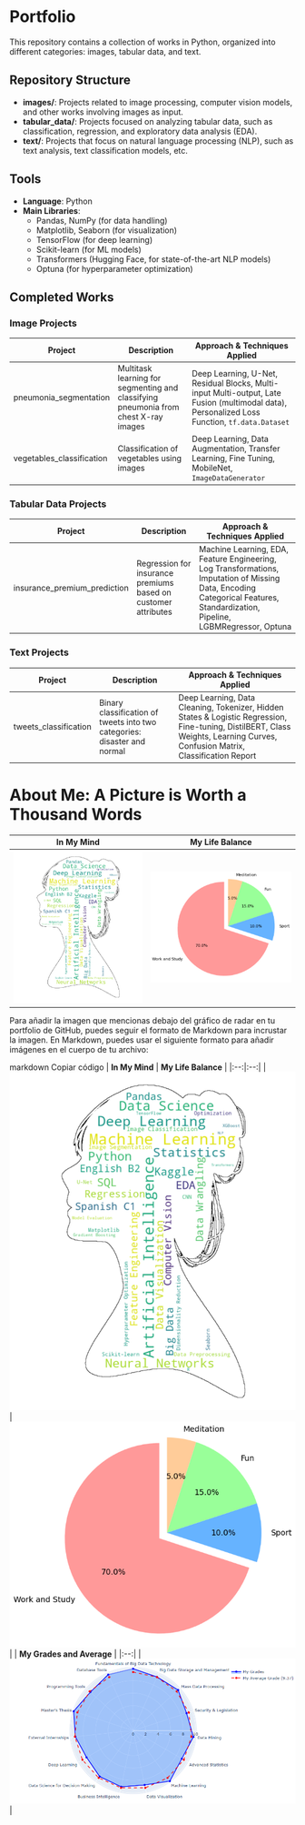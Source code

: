 # Portfolio

This repository contains a collection of works in Python, organized into different categories: images, tabular data, and text.

## Repository Structure

- **images/**: Projects related to image processing, computer vision models, and other works involving images as input.
- **tabular_data/**: Projects focused on analyzing tabular data, such as classification, regression, and exploratory data analysis (EDA).
- **text/**: Projects that focus on natural language processing (NLP), such as text analysis, text classification models, etc.

## Tools
- **Language**: Python
- **Main Libraries**: 
  - Pandas, NumPy (for data handling)
  - Matplotlib, Seaborn (for visualization)
  - TensorFlow (for deep learning)
  - Scikit-learn (for ML models)
  - Transformers (Hugging Face, for state-of-the-art NLP models)
  - Optuna (for hyperparameter optimization)
 
## Completed Works
### Image Projects
| Project               | Description                                               | Approach & Techniques Applied                                                                  |
|-----------------------|-----------------------------------------------------------|------------------------------------------------------------------------------------|
| pneumonia_segmentation | Multitask learning for segmenting and classifying pneumonia from chest X-ray images | Deep Learning, U-Net, Residual Blocks, Multi-input Multi-output, Late Fusion (multimodal data), Personalized Loss Function, `tf.data.Dataset` |
| vegetables_classification | Classification of vegetables using images                | Deep Learning, Data Augmentation, Transfer Learning, Fine Tuning, MobileNet, `ImageDataGenerator` |

### Tabular Data Projects

| Project                     | Description                                               | Approach & Techniques Applied                                                                 |
|-----------------------------|-----------------------------------------------------------|------------------------------------------------------------------------------------|
| insurance_premium_prediction | Regression for insurance premiums based on customer attributes | Machine Learning, EDA, Feature Engineering, Log Transformations, Imputation of Missing Data, Encoding Categorical Features, Standardization, Pipeline, LGBMRegressor, Optuna |

### Text Projects

| Project               | Description                                               | Approach & Techniques Applied                                                                 |
|-----------------------|-----------------------------------------------------------|------------------------------------------------------------------------------------|
| tweets_classification | Binary classification of tweets into two categories: disaster and normal | Deep Learning, Data Cleaning, Tokenizer, Hidden States & Logistic Regression, Fine-tuning, DistilBERT, Class Weights, Learning Curves, Confusion Matrix, Classification Report |

# About Me: A Picture is Worth a Thousand Words

| **In My Mind** | **My Life Balance** |
|:--:|:--:|
| ![My Activities (Pie Chart)](https://raw.githubusercontent.com/ksu1000/portfolio_Kseniia_Kh/c9e47a0568c9d120d358b113e281b151f6c33520/assets/silueta_word_cloud.png) | ![Word Cloud](https://github.com/ksu1000/portfolio_Kseniia_Kh/blob/d1b5f18c8e4c88e838e403472cb6f0b17d2e731a/assets/activities.png) |

Para añadir la imagen que mencionas debajo del gráfico de radar en tu portfolio de GitHub, puedes seguir el formato de Markdown para incrustar la imagen. En Markdown, puedes usar el siguiente formato para añadir imágenes en el cuerpo de tu archivo:

markdown
Copiar código
| **In My Mind** | **My Life Balance** |
|:--:|:--:|
| ![My Activities (Pie Chart)](https://raw.githubusercontent.com/ksu1000/portfolio_Kseniia_Kh/c9e47a0568c9d120d358b113e281b151f6c33520/assets/silueta_word_cloud.png) | ![Word Cloud](https://github.com/ksu1000/portfolio_Kseniia_Kh/blob/d1b5f18c8e4c88e838e403472cb6f0b17d2e731a/assets/activities.png) |
| **My Grades and Average** |
|:--:|
| ![Grades Image](https://github.com/ksu1000/portfolio_Kseniia_Kh/blob/93484a2af0088a4788d7956e868c5f8899198db1/assets/grades.png) |
